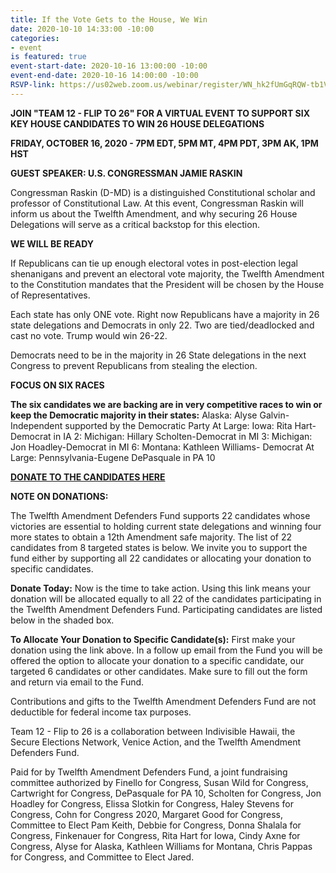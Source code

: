 ```yaml
---
title: If the Vote Gets to the House, We Win
date: 2020-10-10 14:33:00 -10:00
categories:
- event
is featured: true
event-start-date: 2020-10-16 13:00:00 -10:00
event-end-date: 2020-10-16 14:00:00 -10:00
RSVP-link: https://us02web.zoom.us/webinar/register/WN_hk2fUmGqRQW-tb1V_wt3Qg
---
```


**JOIN "TEAM 12 - FLIP TO 26" FOR A VIRTUAL EVENT TO SUPPORT SIX KEY HOUSE CANDIDATES TO WIN 26 HOUSE DELEGATIONS**

**FRIDAY, OCTOBER 16, 2020 - 7PM EDT, 5PM MT, 4PM PDT, 3PM AK, 1PM HST**

**GUEST SPEAKER: U.S. CONGRESSMAN JAMIE RASKIN**

Congressman Raskin (D-MD) is a distinguished Constitutional scholar and professor of Constitutional Law. At this event, Congressman Raskin will inform us about the Twelfth Amendment, and why securing 26 House Delegations will serve as a critical backstop for this election. 

**WE WILL BE READY**

If Republicans can tie up enough electoral votes in post-election legal shenanigans and prevent an electoral vote majority, the Twelfth Amendment to the Constitution mandates that the President will be chosen by the House of Representatives.
 
Each state has only ONE vote. Right now Republicans have a majority in 26 state delegations and Democrats in only 22. Two are tied/deadlocked and cast no vote.  Trump would win 26-22.
 
Democrats need to be in the majority in 26 State delegations in the next Congress to prevent Republicans from stealing the election.
 
**FOCUS ON SIX RACES**

**The six candidates we are backing are in very competitive races to win or keep the Democratic majority in their states:**  Alaska: Alyse Galvin-Independent supported by the Democratic Party At Large:   Iowa:  Rita Hart-Democrat in IA 2:   Michigan: Hillary Scholten-Democrat in MI 3:   Michigan:  Jon Hoadley-Democrat in MI 6:  Montana:  Kathleen Williams- Democrat At Large:   Pennsylvania-Eugene DePasquale in PA 10  

[**DONATE TO THE CANDIDATES HERE**](https://secure.actblue.com/donate/12adf_oct16th)

**NOTE ON DONATIONS:**

The Twelfth Amendment Defenders Fund supports 22 candidates whose victories are essential to holding current state delegations and winning four more states to obtain a 12th Amendment safe majority.  The list of 22 candidates from 8 targeted states is below.  We invite you to support the fund either by supporting all 22 candidates or allocating your donation to specific candidates.

**Donate Today:**  Now is the time to take action.  Using this link means your donation will be allocated equally to all 22 of the candidates participating in the Twelfth Amendment Defenders Fund.  Participating candidates are listed below in the shaded box.

**To Allocate Your Donation to Specific Candidate(s):** First make your donation using the link above.  In a follow up email from the Fund you will be offered the option to allocate your donation to a specific candidate, our targeted 6 candidates or other candidates.  Make sure to fill out the form and return via email to the Fund.

Contributions and gifts to the Twelfth Amendment Defenders Fund are not deductible for federal income tax purposes.

Team 12 - Flip to 26 is a collaboration between Indivisible Hawaii, the Secure Elections Network, Venice Action, and the Twelfth Amendment Defenders Fund.  

Paid for by Twelfth Amendment Defenders Fund, a joint fundraising committee authorized by Finello for Congress, Susan Wild for Congress, Cartwright for Congress, DePasquale for PA 10, Scholten for Congress, Jon Hoadley for Congress, Elissa Slotkin for Congress, Haley Stevens for Congress, Cohn for Congress 2020, Margaret Good for Congress, Committee to Elect Pam Keith, Debbie for Congress, Donna Shalala for Congress, Finkenauer for Congress, Rita Hart for Iowa, Cindy Axne for Congress, Alyse for Alaska, Kathleen Williams for Montana, Chris Pappas for Congress, and Committee to Elect Jared.



